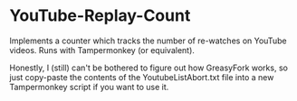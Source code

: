 # YouTube-Replay-Count
Implements a counter which tracks the number of re-watches on YouTube videos. Runs with Tampermonkey (or equivalent).

Honestly, I (still) can't be bothered to figure out how GreasyFork works, so just copy-paste the contents of the YoutubeListAbort.txt file into a new Tampermonkey script if you want to use it.
